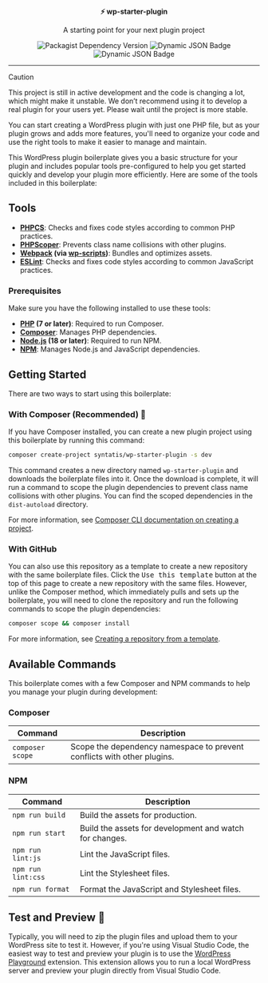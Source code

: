 <div align="center">
  <div><strong>⚡ wp-starter-plugin</strong></div>
  <p>A starting point for your next plugin project</p>
	
![Packagist Dependency Version](https://img.shields.io/packagist/dependency-v/syntatis/wp-helpers/php?color=%238892be) ![Dynamic JSON Badge](https://img.shields.io/badge/dynamic/json?url=https%3A%2F%2Fraw.githubusercontent.com%2Fsyntatis%2Fwp-starter-plugin%2Fmain%2Fpackage.json&query=engines.node&label=node&color=%2368a063) ![Dynamic JSON Badge](https://img.shields.io/badge/dynamic/json?url=https%3A%2F%2Fraw.githubusercontent.com%2Fsyntatis%2Fwp-starter-plugin%2Fmain%2Fpackage.json&query=engines.npm&label=npm&color=%23cb3837)

</div>

---

> [!CAUTION]
> This project is still in active development and the code is changing a lot, which might make it unstable. We don’t recommend using it to develop a real plugin for your users yet. Please wait until the project is more stable.

You can start creating a WordPress plugin with just one PHP file, but as your plugin grows and adds more features, you'll need to organize your code and use the right tools to make it easier to manage and maintain.

This WordPress plugin boilerplate gives you a basic structure for your plugin and includes popular tools pre-configured to help you get started quickly and develop your plugin more efficiently. Here are some of the tools included in this boilerplate:

## Tools

* **[PHPCS](https://github.com/PHPCSStandards/PHP_CodeSniffer)**: Checks and fixes code styles according to common PHP practices.
* **[PHPScoper](https://github.com/humbug/php-scoper)**: Prevents class name collisions with other plugins.
* **[Webpack](https://webpack.js.org/) (via [wp-scripts](https://developer.wordpress.org/block-editor/reference-guides/packages/packages-scripts/))**: Bundles and optimizes assets.
* **[ESLint](https://eslint.org/)**: Checks and fixes code styles according to common JavaScript practices.

### Prerequisites

Make sure you have the following installed to use these tools:

* **[PHP](https://www.php.net/) (7 or later)**: Required to run Composer.
* **[Composer](https://getcomposer.org/)**: Manages PHP dependencies.
* **[Node.js](https://nodejs.org/) (18 or later)**: Required to run NPM.
* **[NPM](https://www.npmjs.com/)**: Manages Node.js and JavaScript dependencies.

## Getting Started

There are two ways to start using this boilerplate:

### With Composer (Recommended) 🎉

If you have Composer installed, you can create a new plugin project using this boilerplate by running this command:

```bash
composer create-project syntatis/wp-starter-plugin -s dev
```

This command creates a new directory named `wp-starter-plugin` and downloads the boilerplate files into it. Once the download is complete, it will run a command to scope the plugin dependencies to prevent class name collisions with other plugins. You can find the scoped dependencies in the `dist-autoload` directory.

For more information, see [Composer CLI documentation on creating a project](https://getcomposer.org/doc/03-cli.md#create-project).

### With GitHub

You can also use this repository as a template to create a new repository with the same boilerplate files. Click the <kbd>Use this template</kbd> button at the top of this page to create a new repository with the same files. However, unlike the Composer method, which immediately pulls and sets up the boilerplate, you will need to clone the repository and run the following commands to scope the plugin dependencies:

```bash
composer scope && composer install
```

For more information, see [Creating a repository from a template](https://help.github.com/en/github/creating-cloning-and-archiving-repositories/creating-a-repository-from-a-template).

## Available Commands

This boilerplate comes with a few Composer and NPM commands to help you manage your plugin during development:

### Composer

| Command | Description |
| --- | --- |
| `composer scope` | Scope the dependency namespace to prevent conflicts with other plugins. |

### NPM

| Command | Description |
| --- | --- |
| `npm run build`    | Build the assets for production. |
| `npm run start`    | Build the assets for development and watch for changes. |
| `npm run lint:js`  | Lint the JavaScript files. |
| `npm run lint:css` | Lint the Stylesheet files. |
| `npm run format`   | Format the JavaScript and Stylesheet files. |

## Test and Preview 🚀

Typically, you will need to zip the plugin files and upload them to your WordPress site to test it. However, if you're using Visual Studio Code, the easiest way to test and preview your plugin is to use the [WordPress Playground](https://marketplace.visualstudio.com/items?itemName=WordPressPlayground.wordpress-playground) extension. This extension allows you to run a local WordPress server and preview your plugin directly from Visual Studio Code.
